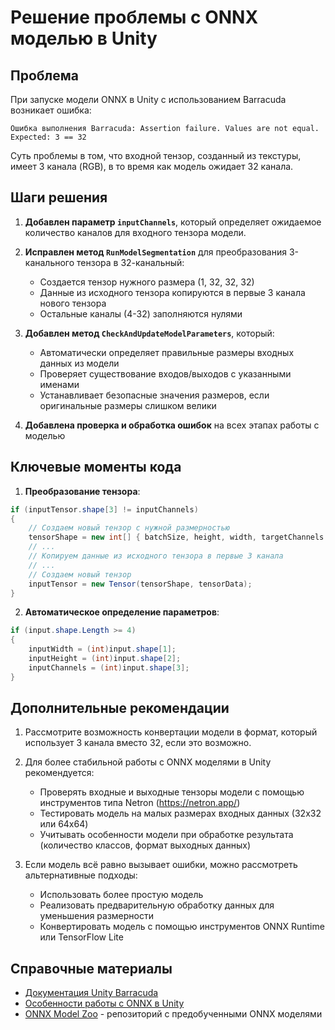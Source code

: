 # Решение проблемы с ONNX моделью в Unity

## Проблема

При запуске модели ONNX в Unity с использованием Barracuda возникает ошибка:

```
Ошибка выполнения Barracuda: Assertion failure. Values are not equal.
Expected: 3 == 32
```

Суть проблемы в том, что входной тензор, созданный из текстуры, имеет 3 канала (RGB), в то время как модель ожидает 32 канала.

## Шаги решения

1. **Добавлен параметр `inputChannels`**, который определяет ожидаемое количество каналов для входного тензора модели.

2. **Исправлен метод `RunModelSegmentation`** для преобразования 3-канального тензора в 32-канальный:
   - Создается тензор нужного размера (1, 32, 32, 32)
   - Данные из исходного тензора копируются в первые 3 канала нового тензора
   - Остальные каналы (4-32) заполняются нулями

3. **Добавлен метод `CheckAndUpdateModelParameters`**, который:
   - Автоматически определяет правильные размеры входных данных из модели
   - Проверяет существование входов/выходов с указанными именами
   - Устанавливает безопасные значения размеров, если оригинальные размеры слишком велики

4. **Добавлена проверка и обработка ошибок** на всех этапах работы с моделью

## Ключевые моменты кода

1. **Преобразование тензора**:
```csharp
if (inputTensor.shape[3] != inputChannels)
{
    // Создаем новый тензор с нужной размерностью
    tensorShape = new int[] { batchSize, height, width, targetChannels };
    // ...
    // Копируем данные из исходного тензора в первые 3 канала
    // ...
    // Создаем новый тензор
    inputTensor = new Tensor(tensorShape, tensorData);
}
```

2. **Автоматическое определение параметров**:
```csharp
if (input.shape.Length >= 4)
{
    inputWidth = (int)input.shape[1];
    inputHeight = (int)input.shape[2];
    inputChannels = (int)input.shape[3];
}
```

## Дополнительные рекомендации

1. Рассмотрите возможность конвертации модели в формат, который использует 3 канала вместо 32, если это возможно.

2. Для более стабильной работы с ONNX моделями в Unity рекомендуется:
   - Проверять входные и выходные тензоры модели с помощью инструментов типа Netron (https://netron.app/)
   - Тестировать модель на малых размерах входных данных (32x32 или 64x64)
   - Учитывать особенности модели при обработке результата (количество классов, формат выходных данных)

3. Если модель всё равно вызывает ошибки, можно рассмотреть альтернативные подходы:
   - Использовать более простую модель
   - Реализовать предварительную обработку данных для уменьшения размерности 
   - Конвертировать модель с помощью инструментов ONNX Runtime или TensorFlow Lite

## Справочные материалы

- [Документация Unity Barracuda](https://docs.unity3d.com/Packages/com.unity.barracuda@1.0/manual/index.html)
- [Особенности работы с ONNX в Unity](https://docs.unity3d.com/Packages/com.unity.barracuda@1.0/manual/ImportingModels.html)
- [ONNX Model Zoo](https://github.com/onnx/models) - репозиторий с предобученными ONNX моделями 